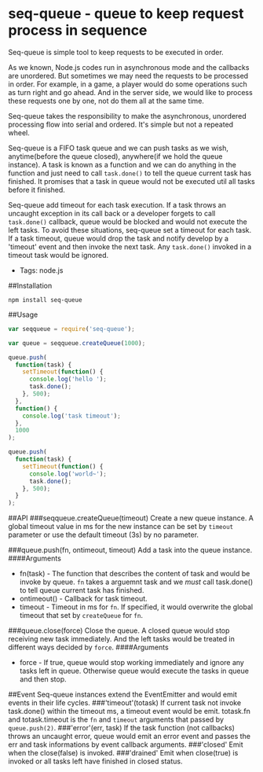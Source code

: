 seq-queue - queue to keep request process in sequence
=====================================================

Seq-queue is simple tool to keep requests to be executed in order.

As we known, Node.js codes run in asynchronous mode and the callbacks are unordered. But sometimes we may need the
requests to be processed in order. For example, in a game, a player would do some operations such as turn right and go
ahead. And in the server side, we would like to process these requests one by one, not do them all at the same time.

Seq-queue takes the responsibility to make the asynchronous, unordered processing flow into serial and ordered. It's
simple but not a repeated wheel.

Seq-queue is a FIFO task queue and we can push tasks as we wish, anytime(before the queue closed), anywhere(if we hold
the queue instance). A task is known as a function and we can do anything in the function and just need to
call `task.done()` to tell the queue current task has finished. It promises that a task in queue would not be executed
util all tasks before it finished.

Seq-queue add timeout for each task execution. If a task throws an uncaught exception in its call back or a developer
forgets to call `task.done()` callback, queue would be blocked and would not execute the left tasks. To avoid these
situations, seq-queue set a timeout for each task. If a task timeout, queue would drop the task and notify develop by
a 'timeout' event and then invoke the next task. Any `task.done()` invoked in a timeout task would be ignored.

* Tags: node.js

##Installation

```
npm install seq-queue
```

##Usage

``` javascript
var seqqueue = require('seq-queue');

var queue = seqqueue.createQueue(1000);

queue.push(
  function(task) {
    setTimeout(function() {
      console.log('hello ');
      task.done();
    }, 500);
  }, 
  function() {
    console.log('task timeout');
  }, 
  1000
);

queue.push(
  function(task) {
    setTimeout(function() {
      console.log('world~');
      task.done();
    }, 500);
  }
);
``` 

##API
###seqqueue.createQueue(timeout)
Create a new queue instance. A global timeout value in ms for the new instance can be set by `timeout` parameter or use
the default timeout (3s) by no parameter.

###queue.push(fn, ontimeout, timeout)
Add a task into the queue instance.
####Arguments

+ fn(task) - The function that describes the content of task and would be invoke by queue. `fn` takes a arguemnt task
  and we *must* call task.done() to tell queue current task has finished.
+ ontimeout() - Callback for task timeout.
+ timeout - Timeout in ms for `fn`. If specified, it would overwrite the global timeout that set by `createQueue`
  for `fn`.

###queue.close(force)
Close the queue. A closed queue would stop receiving new task immediately. And the left tasks would be treated in
different ways decided by `force`.
####Arguments

+ force - If true, queue would stop working immediately and ignore any tasks left in queue. Otherwise queue would
  execute the tasks in queue and then stop.

##Event
Seq-queue instances extend the EventEmitter and would emit events in their life cycles.
###'timeout'(totask)
If current task not invoke task.done() within the timeout ms, a timeout event would be emit. totask.fn and
totask.timeout is the `fn` and `timeout` arguments that passed by `queue.push(2)`.
###'error'(err, task)
If the task function (not callbacks) throws an uncaught error, queue would emit an error event and passes the err and
task informations by event callback arguments.
###'closed'
Emit when the close(false) is invoked.
###'drained'
Emit when close(true) is invoked or all tasks left have finished in closed status.
